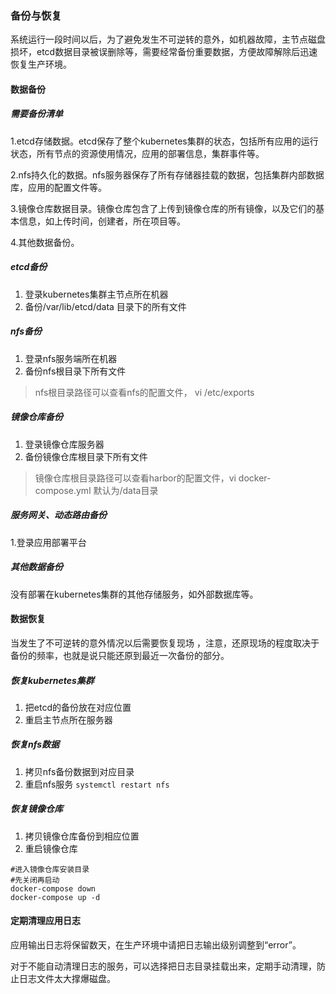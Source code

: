 ### 备份与恢复

系统运行一段时间以后，为了避免发生不可逆转的意外，如机器故障，主节点磁盘损坏，etcd数据目录被误删除等，需要经常备份重要数据，方便故障解除后迅速恢复生产环境。

#### 数据备份

##### 需要备份清单

1.etcd存储数据。etcd保存了整个kubernetes集群的状态，包括所有应用的运行状态，所有节点的资源使用情况，应用的部署信息，集群事件等。

2.nfs持久化的数据。nfs服务器保存了所有存储器挂载的数据，包括集群内部数据库，应用的配置文件等。

3.镜像仓库数据目录。镜像仓库包含了上传到镜像仓库的所有镜像，以及它们的基本信息，如上传时间，创建者，所在项目等。

4.其他数据备份。

##### etcd备份

1. 登录kubernetes集群主节点所在机器
2. 备份/var/lib/etcd/data 目录下的所有文件

##### nfs备份

1. 登录nfs服务端所在机器
2. 备份nfs根目录下所有文件

> nfs根目录路径可以查看nfs的配置文件， vi /etc/exports

##### 镜像仓库备份

1. 登录镜像仓库服务器
2. 备份镜像仓库根目录下所有文件

> 镜像仓库根目录路径可以查看harbor的配置文件，vi docker-compose.yml 默认为/data目录

##### 服务网关、动态路由备份

  1.登录应用部署平台



##### 其他数据备份

没有部署在kubernetes集群的其他存储服务，如外部数据库等。

#### 数据恢复

当发生了不可逆转的意外情况以后需要恢复现场 ，注意，还原现场的程度取决于备份的频率，也就是说只能还原到最近一次备份的部分。

##### 恢复kubernetes集群

1. 把etcd的备份放在对应位置
2. 重启主节点所在服务器

##### 恢复nfs数据

1. 拷贝nfs备份数据到对应目录
2. 重启nfs服务 `systemctl restart nfs`

##### 恢复镜像仓库

1. 拷贝镜像仓库备份到相应位置
2. 重启镜像仓库 

```
#进入镜像仓库安装目录
#先关闭再启动
docker-compose down
docker-compose up -d
```

#### 定期清理应用日志

应用输出日志将保留数天，在生产环境中请把日志输出级别调整到“error”。

对于不能自动清理日志的服务，可以选择把日志目录挂载出来，定期手动清理，防止日志文件太大撑爆磁盘。

